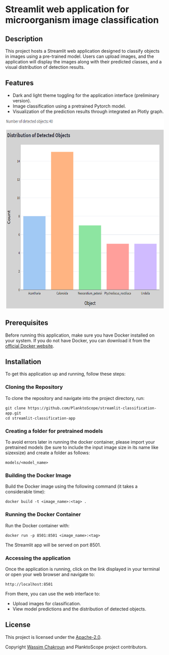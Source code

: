 # Streamlit web application for microorganism image classification

## Description

This project hosts a Streamlit web application designed to classify objects in images using a pre-trained model. Users can upload images, and the application will display the images along with their predicted classes, and a visual distribution of detection results.

## Features

- Dark and light theme toggling for the application interface (preliminary version).
- Image classification using a pretrained Pytorch model.
- Visualization of the prediction results through integrated an Plotly graph.

<img src="plotly_graph.png" alt="Distribution of detected microorganisms" title="Distribution of detected microorganisms" width="600" height="600"/>

## Prerequisites

Before running this application, make sure you have Docker installed on your system. If you do not have Docker, you can download it from the [official Docker website](https://docs.docker.com/get-docker/).

## Installation

To get this application up and running, follow these steps:

### Cloning the Repository

To clone the repository and navigate into the project directory, run:

    git clone https://github.com/PlanktoScope/streamlit-classification-app.git
    cd streamlit-classification-app
    
### Creating a folder for pretrained models

To avoid errors later in running the docker container, please import your pretrained models (be sure to include the input image size in its name like sizexsize) and create a folder as follows:

    models/<model_name>


### Building the Docker Image

Build the Docker image using the following command (it takes a considerable time):

    docker build -t <image_name>:<tag> .

### Running the Docker Container

Run the Docker container with:

    docker run -p 8501:8501 <image_name>:<tag>

The Streamlit app will be served on port 8501.

### Accessing the application

Once the application is running, click on the link displayed in your terminal or open your web browser and navigate to:

    http://localhost:8501

From there, you can use the web interface to:

- Upload images for classification.
- View model predictions and the distribution of detected objects.

## License
This project is licensed under the [Apache-2.0](https://www.apache.org/licenses/LICENSE-2.0).

Copyright [Wassim Chakroun](http://www.linkedin.com/in/wassim-chakroun/) and PlanktoScope project contributors.
